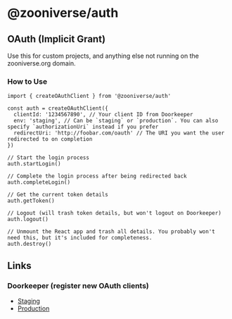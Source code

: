 # @zooniverse/auth

## OAuth (Implicit Grant)

Use this for custom projects, and anything else not running on the zooniverse.org domain.

### How to Use

```
import { createOAuthClient } from '@zooniverse/auth'

const auth = createOAuthClient({
  clientId: '1234567890', // Your client ID from Doorkeeper
  env: 'staging', // Can be `staging` or `production`. You can also specify `authorizationUri` instead if you prefer
  redirectUri: 'http://foobar.com/oauth' // The URI you want the user redirected to on completion
})

// Start the login process
auth.startLogin()

// Complete the login process after being redirected back
auth.completeLogin()

// Get the current token details
auth.getToken()

// Logout (will trash token details, but won't logout on Doorkeeper)
auth.logout()

// Unmount the React app and trash all details. You probably won't need this, but it's included for completeness.
auth.destroy()
```

## Links

### Doorkeeper (register new OAuth clients)

- [Staging](https://panoptes-staging.zooniverse.org/oauth/applications)
- [Production](https://panoptes.zooniverse.org/oauth/applications)
